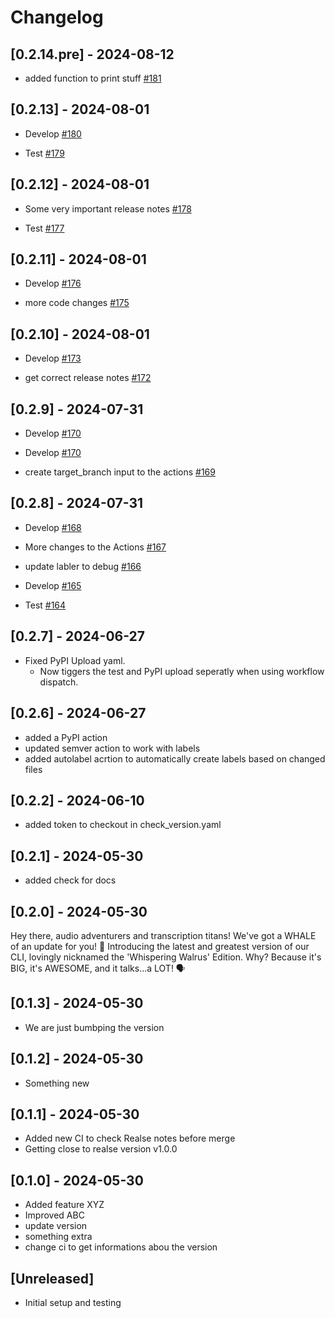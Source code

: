 # Changelog

## [0.2.14.pre] - 2024-08-12

- added function to print stuff [#181](https://github.com/JSchmie/versioning-test-repo/pull/181)



## [0.2.13] - 2024-08-01

- Develop [#180](https://github.com/JSchmie/versioning-test-repo/pull/180)

- Test [#179](https://github.com/JSchmie/versioning-test-repo/pull/179)



## [0.2.12] - 2024-08-01

- Some very important release notes [#178](https://github.com/JSchmie/versioning-test-repo/pull/178)

- Test [#177](https://github.com/JSchmie/versioning-test-repo/pull/177)




## [0.2.11] - 2024-08-01

- Develop [#176](https://github.com/JSchmie/versioning-test-repo/pull/176)

- more code changes [#175](https://github.com/JSchmie/versioning-test-repo/pull/175)

## [0.2.10] - 2024-08-01

- Develop [#173](https://github.com/JSchmie/versioning-test-repo/pull/173)

- get correct release notes [#172](https://github.com/JSchmie/versioning-test-repo/pull/172)

## [0.2.9] - 2024-07-31

- Develop [#170](https://github.com/JSchmie/versioning-test-repo/pull/170)

- Develop [#170](https://github.com/JSchmie/versioning-test-repo/pull/170)

- create target_branch input to the actions [#169](https://github.com/JSchmie/versioning-test-repo/pull/169)



## [0.2.8] - 2024-07-31

- Develop [#168](https://github.com/JSchmie/versioning-test-repo/pull/168)

- More changes to the Actions [#167](https://github.com/JSchmie/versioning-test-repo/pull/167)

- update labler to debug [#166](https://github.com/JSchmie/versioning-test-repo/pull/166)

- Develop [#165](https://github.com/JSchmie/versioning-test-repo/pull/165)

- Test [#164](https://github.com/JSchmie/versioning-test-repo/pull/164)

## [0.2.7] - 2024-06-27
- Fixed PyPI Upload yaml.
    - Now tiggers the test and PyPI upload seperatly when using workflow dispatch. 
## [0.2.6] - 2024-06-27

- added a PyPI action
- updated semver action to work with labels
- added autolabel acrtion to automatically create labels based on changed files

## [0.2.2] - 2024-06-10

- added token to checkout in check_version.yaml

## [0.2.1] - 2024-05-30

- added check for docs

## [0.2.0] - 2024-05-30

Hey there, audio adventurers and transcription titans! We've got a WHALE of an update for you! 🐋 Introducing the latest and greatest version of our CLI, lovingly nicknamed the 'Whispering Walrus' Edition. Why? Because it's BIG, it's AWESOME, and it talks...a LOT! 🗣️

## [0.1.3] - 2024-05-30

- We are just bumbping the version

## [0.1.2] - 2024-05-30

- Something new

## [0.1.1] - 2024-05-30

- Added new CI to check Realse notes before merge
- Getting close to realse version v1.0.0

## [0.1.0] - 2024-05-30

- Added feature XYZ
- Improved ABC
- update version
- something extra
- change ci to get informations abou the version

## [Unreleased]

- Initial setup and testing
